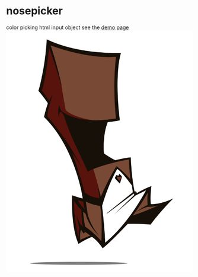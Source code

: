 # nosepicker
color picking html input object
see the [demo page](https://queviva.github.io/nosepicker/)
![](migs/box005.svg)
